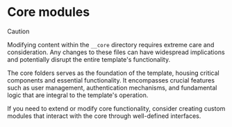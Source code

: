 # Core modules

> [!CAUTION]
> Modifying content within the `__core` directory requires extreme care and consideration.
> Any changes to these files can have widespread implications and potentially disrupt the entire template's functionality.

The core folders serves as the foundation of the template, housing critical components and essential functionality. It encompasses crucial features such as user management, authentication mechanisms, and fundamental logic that are integral to the template's operation.

If you need to extend or modify core functionality, consider creating custom modules that interact with the core through well-defined interfaces.

